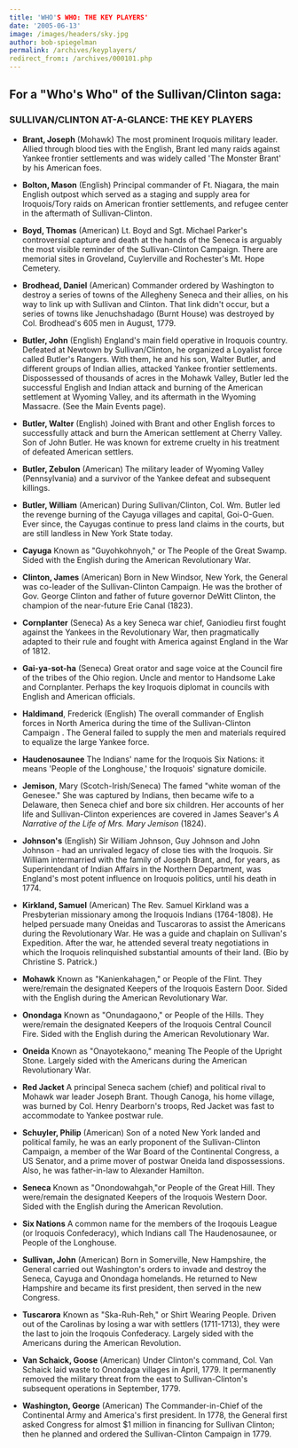 ```yaml
---
title: 'WHO'S WHO: THE KEY PLAYERS'
date: '2005-06-13'
image: /images/headers/sky.jpg
author: bob-spiegelman
permalink: /archives/keyplayers/
redirect_from:: /archives/000101.php
---
```

## For a "Who's Who" of the Sullivan/Clinton saga:

### **SULLIVAN/CLINTON AT-A-GLANCE: THE KEY PLAYERS**

  - **Brant, Joseph** (Mohawk) The most prominent Iroquois military leader. Allied through blood ties with the English, Brant led many raids against Yankee frontier settlements and was widely called 'The Monster Brant' by his American foes.

  - **Bolton, Mason** (English) Principal commander of Ft. Niagara, the main English outpost which served as a staging and supply area for Iroquois/Tory raids on American frontier settlements, and refugee center in the aftermath of Sullivan-Clinton.

  - **Boyd, Thomas** (American) Lt. Boyd and Sgt. Michael Parker's controversial capture and death at the hands of the Seneca is arguably the most visible reminder of the Sullivan-Clinton Campaign. There are memorial sites in Groveland, Cuylerville and Rochester's Mt. Hope Cemetery.

  - **Brodhead, Daniel** (American) Commander ordered by Washington to destroy a series of towns of the Allegheny Seneca and their allies, on his way to link up with Sullivan and Clinton. That link didn't occur, but a series of towns like Jenuchshadago (Burnt House) was destroyed by Col. Brodhead's 605 men in August, 1779.

  - **Butler, John** (English) England's main field operative in Iroquois country. Defeated at Newtown by Sullivan/Clinton, he organized a Loyalist force called Butler's Rangers. With them, he and his son, Walter Butler, and different groups of Indian allies, attacked Yankee frontier settlements. Dispossessed of thousands of acres in the Mohawk Valley, Butler led the successful English and Indian attack and burning of the American settlement at Wyoming Valley, and its aftermath in the Wyoming Massacre. (See the Main Events page).

  - **Butler, Walter** (English) Joined with Brant and other English forces to successfully attack and burn the American settlement at Cherry Valley. Son of John Butler. He was known for extreme cruelty in his treatment of defeated American settlers.

  - **Butler, Zebulon** (American) The military leader of Wyoming Valley (Pennsylvania) and a survivor of the Yankee defeat and subsequent killings.

  - **Butler, William** (American) During Sullivan/Clinton, Col. Wm. Butler led the revenge burning of the Cayuga villages and capital, Goi-O-Guen. Ever since, the Cayugas continue to press land claims in the courts, but are still landless in New York State today.

  - **Cayuga** Known as "Guyohkohnyoh," or The People of the Great Swamp. Sided with the English during the American Revolutionary War.

  - **Clinton, James** (American) Born in New Windsor, New York, the General was co-leader of the Sullivan-Clinton Campaign. He was the brother of Gov. George Clinton and father of future governor DeWitt Clinton, the champion of the near-future Erie Canal (1823).

  - **Cornplanter** (Seneca) As a key Seneca war chief, Ganiodieu first fought against the Yankees in the Revolutionary War, then pragmatically adapted to their rule and fought with America against England in the War of 1812.

  - **Gai-ya-sot-ha** (Seneca) Great orator and sage voice at the Council fire of the tribes of the Ohio region. Uncle and mentor to Handsome Lake and Cornplanter. Perhaps the key Iroquois diplomat in councils with English and American officials.

  - **Haldimand**, Frederick (English) The overall commander of English forces in North America during the time of the Sullivan-Clinton Campaign . The General failed to supply the men and materials required to equalize the large Yankee force.

  - **Haudenosaunee** The Indians' name for the Iroquois Six Nations: it means 'People of the Longhouse,' the Iroquois' signature domicile.

  - **Jemison**, Mary (Scotch-Irish/Seneca) The famed "white woman of the Genesee." She was captured by Indians, then became wife to a Delaware, then Seneca chief and bore six children. Her accounts of her life and Sullivan-Clinton experiences are covered in James Seaver's _A Narrative of the Life of Mrs. Mary Jemison_ (1824).

  - **Johnson's** (English) Sir William Johnson, Guy Johnson and John Johnson - had an unrivaled legacy of close ties with the Iroquois. Sir William intermarried with the family of Joseph Brant, and, for years, as Superintendant of Indian Affairs in the Northern Department, was England's most potent influence on Iroquois politics, until his death in 1774.

  - **Kirkland, Samuel** (American) The Rev. Samuel Kirkland was a Presbyterian missionary among the Iroquois Indians (1764-1808). He helped persuade many Oneidas and Tuscaroras to assist the Americans during the Revolutionary War. He was a guide and chaplain on Sullivan's Expedition. After the war, he attended several treaty negotiations in which the Iroquois relinquished substantial amounts of their land. (Bio by Christine S. Patrick.)

  - **Mohawk** Known as "Kanienkahagen," or People of the Flint. They were/remain the designated Keepers of the Iroquois Eastern Door. Sided with the English during the American Revolutionary War.

  - **Onondaga** Known as "Onundagaono," or People of the Hills. They were/remain the designated Keepers of the Iroquois Central Council Fire. Sided with the English during the American Revolutionary War.

  - **Oneida** Known as "Onayotekaono," meaning The People of the Upright Stone. Largely sided with the Americans during the American Revolutionary War.

  - **Red Jacket** A principal Seneca sachem (chief) and political rival to Mohawk war leader Joseph Brant. Though Canoga, his home village, was burned by Col. Henry Dearborn's troops, Red Jacket was fast to accommodate to Yankee postwar rule.

  - **Schuyler, Philip** (American) Son of a noted New York landed and political family, he was an early proponent of the Sullivan-Clinton Campaign, a member of the War Board of the Continental Congress, a US Senator, and a prime mover of postwar Oneida land dispossessions. Also, he was father-in-law to Alexander Hamilton.

  - **Seneca** Known as "Onondowahgah,"or People of the Great Hill. They were/remain the designated Keepers of the Iroquois Western Door. Sided with the English during the American Revolution.

  - **Six Nations** A common name for the members of the Iroqouis League (or Iroquois Confederacy), which Indians call The Haudenosaunee, or People of the Longhouse.

  - **Sullivan, John** (American) Born in Somerville, New Hampshire, the General carried out Washington's orders to invade and destroy the Seneca, Cayuga and Onondaga homelands. He returned to New Hampshire and became its first president, then served in the new Congress.

  - **Tuscarora** Known as "Ska-Ruh-Reh," or Shirt Wearing People. Driven out of the Carolinas by losing a war with settlers (1711-1713), they were the last to join the Iroqouis Confederacy. Largely sided with the Americans during the American Revolution.

  - **Van Schaick, Goose** (American) Under Clinton's command, Col. Van Schaick laid waste to Onondaga villages in April, 1779\. It permanently removed the military threat from the east to Sullivan-Clinton's subsequent operations in September, 1779.

  - **Washington, George** (American) The Commander-in-Chief of the Continental Army and America's first president. In 1778, the General first asked Congress for almost $1 million in financing for Sullivan Clinton; then he planned and ordered the Sullivan-Clinton Campaign in 1779.
